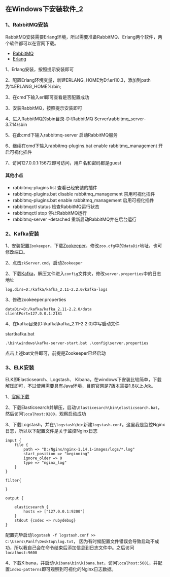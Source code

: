 ## 在Windows下安装软件_2

### 1、RabbitMQ安装

RabbitMQ安装需要Erlang环境，所以需要准备RabbitMQ、Erlang两个软件，两个软件都可以在官网下载。

- [RabbitMQ](https://www.rabbitmq.com/download.html)
- [Erlang](http://www.erlang.org/downloads)

1、Erlang安装，按照提示安装即可

2、配置Erlang环境变量，新建ERLANG_HOME为D:\erl10.3，添加到path为%ERLANG_HOME%/bin;

3、在cmd下输入erl即可查看是否配置成功

3、安装RabbitMQ，按照提示安装即可

4、进入RabbitMQ的sbin目录-D:\RabbitMQ Server\rabbitmq_server-3.7.14\sbin

5、在此cmd下输入rabbitmq-server 启动RabbitMQ服务

6、继续在cmd下输入rabbitmq-plugins.bat enable rabbitmq_management 开启可视化插件

7、访问127.0.0.1:15672即可访问，用户名和密码都是guest

#### 其他小点
- rabbitmq-plugins list 查看已经安装的插件
- rabbitmq-plugins.bat disable rabbitmq_management 禁用可视化插件
- rabbitmq-plugins.bat enable rabbitmq_management 启用可视化插件
- rabbitmqctl status 检查RabbitMQ运行状态
- rabbitmqctl stop 停止RabbitMQ运行
- rabbitmq-server -detached 重新启动RabbitMQ并在后台运行

### 2、Kafka安装

1、安装配置`Zookeeper`，下载[Zookeeper](https://zookeeper.apache.org/releases.html)，修改`zoo.cfg`中的`dataDir`地址，也可修改端口。

2、点击`zkServer.cmd`，启动`Zookeeper`

2、下载[Kafka](http://kafka.apache.org/downloads)，解压文件进入`config`文件夹，修改`server.properties`中的日志地址
```
log.dirs=D:/kafka/kafka_2.11-2.2.0/kafka-logs
```

3、修改zookeeper.properties
```
dataDir=D:/kafka/kafka_2.11-2.2.0/data
clientPort=127.0.0.1:2181
```

4、在kafka目录(D:\kafka\kafka_2.11-2.2.0)中写启动文件

startkafka.bat
```
.\bin\windows\kafka-server-start.bat .\config\server.properties
```
点击上述bat文件即可，前提是Zookeeper已经启动

### 3、ELK安装

ELK即Elasticsearch、Logstash、 Kibana，在windows下安装比较简单，下载解压即可，不过使用需要具有Java环境，目前官网是7版本需要1.8以上Jdk。

1、[官网下载](https://www.elastic.co/cn/downloads/)

2、下载Elasticsearch并解压，启动`\Elasticesarch\bin\elasticsearch.bat`，然后访问`localhost:9200`，观察启动成功

3、下载Logstash，并在`\logstash\bin`新建`logstash.conf`。这里我是监控Nginx日志，所以以下配置文件是关于监控Nginx日志
```
input {  
	file {
		path => "D:/Nginx/nginx-1.14.1-images/logs/*.log"
		start_position => "beginning"
        ignore_older => 0
		type => "nginx_log"
	}
}

filter{  
  
}

output {

	elasticsearch {     
		hosts => ["127.0.0.1:9200"]
	}
	stdout {codec => rubydebug}
}
```
配置完毕启动` logstash -f logstash.conf >> C:\Users\Panlf\Desktop\log.txt `， 因为有时候配置文件错误会导致启动不成功，所以我自己会在命令结束后添加信息到日志文件中。之后访问`localhost:9600`

4、下载Kibana，并启动`\kibana\bin\kibana.bat`，访问`localhost:5601`，并配置`index-patterns`即可观察到可视化的Nginx日志数据。
